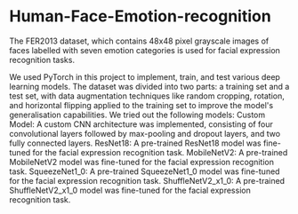 # Human-Face-Emotion-recognition
The FER2013 dataset, which contains 48x48 pixel grayscale images of faces labelled with seven emotion categories is used for facial expression recognition tasks.

We used PyTorch in this project to implement, train, and test various deep learning models. The dataset was divided into two parts: a training set and a test set, with data augmentation techniques like random cropping, rotation, and horizontal flipping applied to the training set to improve the model's generalisation capabilities. We tried out the following models:
Custom Model: A custom CNN architecture was implemented, consisting of four convolutional layers followed by max-pooling and dropout layers, and two fully connected layers.
ResNet18: A pre-trained ResNet18 model was fine-tuned for the facial expression recognition task.
MobileNetV2: A pre-trained MobileNetV2 model was fine-tuned for the facial expression recognition task.
SqueezeNet1_0: A pre-trained SqueezeNet1_0 model was fine-tuned for the facial expression recognition task.
ShuffleNetV2_x1_0: A pre-trained ShuffleNetV2_x1_0 model was fine-tuned for the facial expression recognition task.
